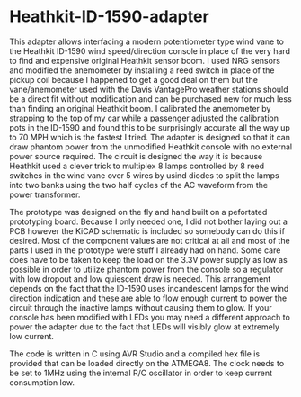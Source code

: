 # Heathkit-ID-1590-adapter

This adapter allows interfacing a modern potentiometer type wind vane to the Heathkit ID-1590 wind speed/direction console in place of the very hard to find and expensive original Heathkit sensor boom. I used NRG sensors and modified the anemometer by installing a reed switch in place of the pickup coil because I happened to get a good deal on them but the vane/anemometer used with the Davis VantagePro weather stations should be a direct fit without modification and can be purchased new for much less than finding an original Heathkit boom. I calibrated the anemometer by strapping to the top of my car while a passenger adjusted the calibration pots in the ID-1590 and found this to be surprisingly accurate all the way up to 70 MPH which is the fastest I tried. The adapter is designed so that it can draw phantom power from the unmodified Heathkit console with no external power source required. The circuit is designed the way it is because Heathkit used a clever trick to multiplex 8 lamps controlled by 8 reed switches in the wind vane over 5 wires by usind diodes to split the lamps into two banks using the two half cycles of the AC waveform from the power transformer. 

The prototype was designed on the fly and hand built on a pefortated prototyping board. Because I only needed one, I did not bother laying out a PCB however the KiCAD schematic is included so somebody can do this if desired. Most of the component values are not critical at all and most of the parts I used in the prototype were stuff I already had on hand. Some care does have to be taken to keep the load on the 3.3V power supply as low as possible in order to utilize phantom power from the console so a regulator with low dropout and low quiescent draw is needed. This arrangement depends on the fact that the ID-1590 uses incandescent lamps for the wind direction indication and these are able to flow enough current to power the circuit through the inactive lamps without causing them to glow. If your console has been modified with LEDs you may need a different approach to power the adapter due to the fact that LEDs will visibly glow at extremely low current. 

The code is written in C using AVR Studio and a compiled hex file is provided that can be loaded directly on the ATMEGA8. The clock needs to be set to 1MHz using the internal R/C oscillator in order to keep current consumption low.
